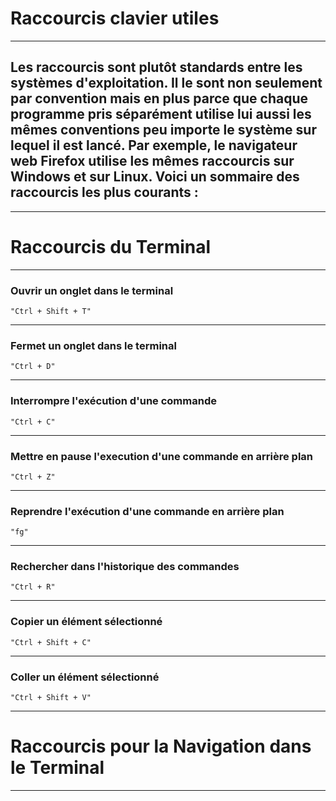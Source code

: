 # **Raccourcis clavier utiles**
---


## **Les raccourcis sont plutôt standards entre les systèmes d'exploitation. Il le sont non seulement par convention mais en plus parce que chaque programme pris séparément utilise lui aussi les mêmes conventions peu importe le système sur lequel il est lancé. Par exemple, le navigateur web Firefox utilise les mêmes raccourcis sur Windows et sur Linux. Voici un sommaire des raccourcis les plus courants :**
---


# **Raccourcis du Terminal**
---


### **Ouvrir un onglet dans le terminal**

    "Ctrl + Shift + T"
---


### **Fermet un onglet dans le terminal**

    "Ctrl + D"
---


### **Interrompre l'exécution d'une commande**

    "Ctrl + C"
---


### **Mettre en pause l'execution d'une commande en arrière plan**

    "Ctrl + Z"
---


### **Reprendre l'exécution d'une commande en arrière plan**

    "fg"
---


### **Rechercher dans l'historique des commandes**

    "Ctrl + R"
---


### **Copier un élément sélectionné**

    "Ctrl + Shift + C"
---


### **Coller un élément sélectionné**

    "Ctrl + Shift + V"
---


# **Raccourcis pour la Navigation dans le Terminal**
---